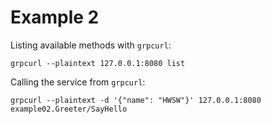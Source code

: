 # Example 2

Listing available methods with `grpcurl`:

```shell
grpcurl --plaintext 127.0.0.1:8080 list
```

Calling the service from `grpcurl`:

```shell
grpcurl --plaintext -d '{"name": "HWSW"}' 127.0.0.1:8080 example02.Greeter/SayHello
```
